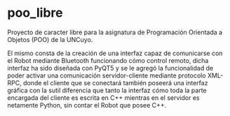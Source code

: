 # poo_libre
Proyecto de caracter libre para la asignatura de Programación Orientada a Objetos (POO) de la UNCuyo.

El mismo consta de la creación de una interfaz capaz de comunicarse con el Robot mediante Bluetooth funcionando cómo control remoto, dicha interfaz ha sido diseñada con PyQT5 y se le agregó la funcionalidad de poder activar una comunicación servidor-cliente mediante protocolo XML-RPC, donde el cliente que se conectará también poseerá una interfaz gráfica con la sutil diferencia que tanto la interfaz cómo toda la parte encargada del cliente es escrita en C++ mientras en el servidor es netamente Python, sin contar el Robot que posee C++.
